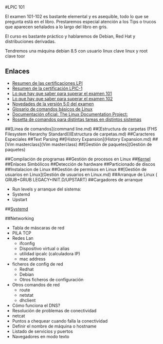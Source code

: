 #LPIC 101

El examen 101-102 es bastante elemental y es asequible, todo lo que se pregunta está en el libro. Prestaremos especial atención a los Tips o trucos que aparecen señalados a lo largo del libro en gris.

El curso es bastante práctico y hablaremos de Debian, Red Hat y distribuciones derivadas.

Tendremos una máquina debian 8.5 con usuario linux clave linux y root clave toor

## Enlaces

- [Resumen de las certificaciones LPI](http://www.lpi.org/our-certifications/summary-of-certifications)
- [Resumen de la certificación LPIC-1](http://www.lpi.org/our-certifications/lpic-1-overview)
- [Lo que hay que saber para superar el examen 101](http://www.lpi.org/our-certifications/exam-101-objectives)
- [Lo que hay que saber para superar el examen 102](http://www.lpi.org/our-certifications/exam-102-objectives)
- [Novedades de la versión 5.0 del examen](https://wiki.lpi.org/wiki/LPIC-1_Summary_Version_4.0_To_5.0)
- [Glosario de comandos básicos de Linux](http://www.regoremor.com/share/linux/comandos-linux.htm)
- [Documentación oficial: The Linux Documentation Project:](http://tldp.org)
-  [Rosetta de comandos para distintas tareas en distintos sistemas](http://bhami.com/rosetta.html)


##[Linea de comandos](command line.md)
##[Estructura de carpetas (FHS Filesystem Hierarchy Standard)](Estructura de carpetas.md)
##Caracteres Especiales
##Text Parsing
##[History Expansion](History Expansion.md)
##[Vim masterclass](Vim masterclass)
##[Gestión de paquetes](Gestión de paquetes)

##Compilación de programas
##Gestión de procesos en Linux
##[Kernel](kernel.md)
##Enlaces Simbólicos
##Detección de hardware
##Particionado de discos
##Instalacion de Linux
##Gestión de permisos en Linux
##[Gestión de usuarios en Linux](Gestión de usuarios en Linux.md)
##Arranque de Linux ( GRUB+GRUB LEGACY+INIT.D/UPSTART)
##Cargadores de arranque

* Run levels y arranque del sistema:
* Systemd
* Upstart

##[Systemd](Systemd.md)

##Networking
* Tabla de máscaras de red
* PILA TCP
* Redes Lan
    * ifconfig
    * Dispositivo virtual o alias
    * utilidad ipcalc (calculadora IP)
    * mac address
* ficheros de config de red
    * Redhat
    * Debian
    * Otros ficheros de configuración
* Otros comandos de red
    * route
    * netstat
    * dhclient
* Cómo funciona el DNS?
* Resolución de problemas de conectividad
* netcat
* Puntos a chequear cuando falla la conectividad
* Definir el nombre de máquina o hostname
* Listado de servicios y puertos
* Navegadores en modo texto
